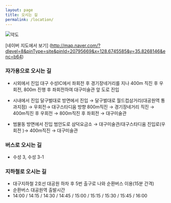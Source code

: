 ```yaml
---
layout: page
title: 오시는 길 
permalink: /location/
---
```


![약도](http://evoka.github.io/images/map.png)

[네이버 지도에서 보기] (http://map.naver.com/?dlevel=8&pinType=site&pinId=20795669&x=128.6745585&y=35.8268146&enc=b64)


### 자가용으로 오시는 길
* 시외에서 진입
대구 수성IC에서 좌회전 후 경기장네거리를 지나 400m 직진 후 우회전, 800m 진행 후
좌회전하여 대구미술관 앞 도로 진입

* 시내에서 진입
달구벌대로 방면에서 진입 → 달구벌대로 월드컵삼거리(대공원역 통과지점) → 우회전→
대구스타디움 방향 800m직진 → 경기장네거리 직진 → 400m직진 후 우회전 → 800m직진 후 좌회전 → 대구미술관

* 범물동 방면에서 진입
범안도로 삼덕요금소 → 대구미술관/대구스타디움 진입로(우회전 )→ 400m직진 →
대구미술관


### 버스로 오시는 길
* 수성 3, 수성 3-1

### 지하철로 오시는 길
* 대구지하철 2호선 대공원 하차 후 5번 출구로 나와 순환버스 이용(15분 간격)
* 순환버스 대공원역 출발시간
* 14:00 / 14:15 / 14:30 / 14:45 / 15:00 / 15:15 / 15:30 / 15:45 / 16:00

